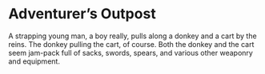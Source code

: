 # Adventurer’s Outpost

A strapping young man, a boy really, pulls along a donkey and a cart by the reins. The donkey pulling the cart, of course. Both the donkey and the cart seem jam-pack full of sacks, swords, spears, and various other weaponry and equipment.

  